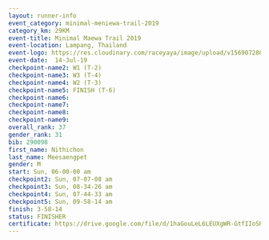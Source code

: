 ```yaml
---
layout: runner-info 
event_category: minimal-meniewa-trail-2019 
category_km: 29KM 
event-title: Minimal Maewa Trail 2019 
event-location: Lampang, Thailand 
event-logo: https://res.cloudinary.com/raceyaya/image/upload/v1569072805/logo/minimal-trail_ktnvsp.jpg 
event-date:  14-Jul-19 
checkpoint-name2: W1 (T-2) 
checkpoint-name3: W3 (T-4) 
checkpoint-name4: W2 (T-3) 
checkpoint-name5: FINISH (T-6) 
checkpoint-name6: 
checkpoint-name7: 
checkpoint-name8: 
checkpoint-name9: 
overall_rank: 37
gender_rank: 31
bib: 290098
first_name: Nithichon
last_name: Meesaengpet
gender: M
start: Sun, 06-00-00 am
checkpoint2: Sun, 07-07-08 am
checkpoint3: Sun, 08-34-26 am
checkpoint4: Sun, 07-44-33 am
checkpoint5: Sun, 09-58-14 am
finish: 3-58-14
status: FINISHER
certificate: https://drive.google.com/file/d/1haGouLeL6LEUXgWR-GtfIIoSRr_PHtiD/view?usp=sharing
---
```

